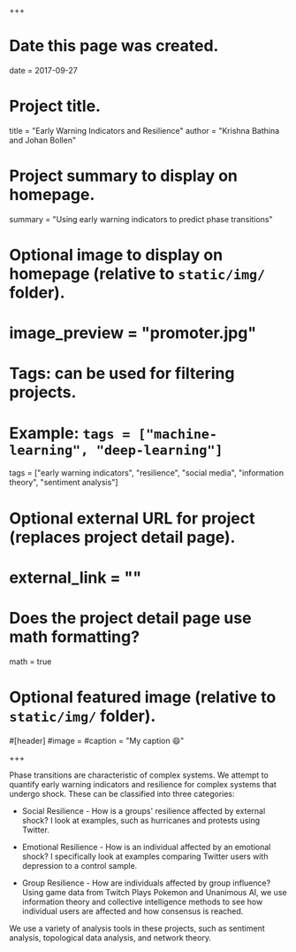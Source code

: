 +++
# Date this page was created.
date = 2017-09-27

# Project title.
title = "Early Warning Indicators and Resilience"
author = "Krishna Bathina and Johan Bollen"


# Project summary to display on homepage.
summary = "Using early warning indicators to predict phase transitions"

# Optional image to display on homepage (relative to `static/img/` folder).
# image_preview = "promoter.jpg"

# Tags: can be used for filtering projects.
# Example: `tags = ["machine-learning", "deep-learning"]`
tags = ["early warning indicators", "resilience", "social media", "information theory", "sentiment analysis"]

# Optional external URL for project (replaces project detail page).
# external_link = ""

# Does the project detail page use math formatting?
math = true

# Optional featured image (relative to `static/img/` folder).
#[header]
#image = 
#caption = "My caption :smile:"

+++

Phase transitions are characteristic of complex systems. We attempt to quantify early warning indicators and resilience for complex systems that undergo shock. These can be classified into three categories:

* Social Resilience - How is a groups' resilience affected by external shock? I look at examples, such as hurricanes and protests using Twitter.

* Emotional Resilience - How is an individual affected by an emotional shock? I specifically look at examples comparing Twitter users with depression to a control sample.

* Group Resilience - How are individuals affected by group influence? Using game data from Twitch Plays Pokemon and Unanimous AI, we use information theory and collective intelligence methods to see how individual users are affected and how consensus is reached.

We use a variety of analysis tools in these projects, such as sentiment analysis, topological data analysis, and network theory.